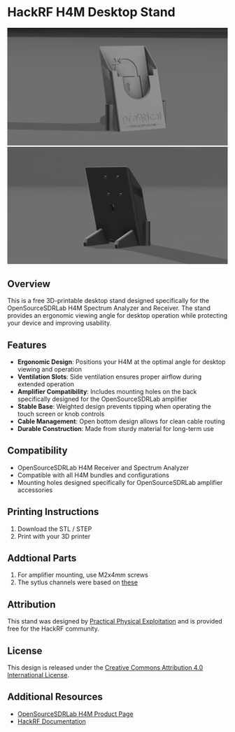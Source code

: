 # HackRF H4M Desktop Stand

![HackRF H4M Stand Front](HackRF_H4M_Stand_Front.png)
![HackRF H4M Stand Back](HackRF_H4M_Stand_Back.png)

## Overview

This is a free 3D-printable desktop stand designed specifically for the OpenSourceSDRLab H4M Spectrum Analyzer and Receiver. The stand provides an ergonomic viewing angle for desktop operation while protecting your device and improving usability.

## Features

- **Ergonomic Design**: Positions your H4M at the optimal angle for desktop viewing and operation
- **Ventilation Slots**: Side ventilation ensures proper airflow during extended operation
- **Amplifier Compatibility**: Includes mounting holes on the back specifically designed for the OpenSourceSDRLab amplifier
- **Stable Base**: Weighted design prevents tipping when operating the touch screen or knob controls
- **Cable Management**: Open bottom design allows for clean cable routing
- **Durable Construction**: Made from sturdy material for long-term use

## Compatibility

- OpenSourceSDRLab H4M Receiver and Spectrum Analyzer
- Compatible with all H4M bundles and configurations
- Mounting holes designed specifically for OpenSourceSDRLab amplifier accessories

## Printing Instructions

1. Download the STL / STEP
2. Print with your 3D printer

## Addtional Parts

1. For amplifier mounting, use M2x4mm screws
2. The sytlus channels were based on [these](https://www.amazon.com/dp/B09CDCN7VS)

## Attribution

This stand was designed by [Practical Physical Exploitation](https://physicalexploit.com) and is provided free for the HackRF community.

## License

This design is released under the [Creative Commons Attribution 4.0 International License](https://creativecommons.org/licenses/by/4.0/).

## Additional Resources

- [OpenSourceSDRLab H4M Product Page](https://opensourcesdrlab.com/products/h4m-receiver-and-spectrum-analyzer)
- [HackRF Documentation](https://hackrf.readthedocs.io/)
